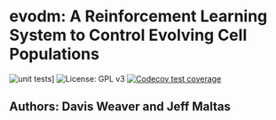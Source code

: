 # evodm: A Reinforcement Learning System to Control Evolving Cell Populations
<!---badges-->
![unit tests](https://github.com/DavisWeaver/evo_dm/actions/workflows/tests.yml/badge.svg)]
![License: GPL v3](https://img.shields.io/badge/License-GPL%20v3-blue.svg)
[![Codecov test coverage](https://codecov.io/gh/DavisWeaver/evod_dm/branch/main/graph/badge.svg)](https://codecov.io/gh/DavisWeaver/evo_dm?branch=main)

<!---badges end-->

## Authors: Davis Weaver and Jeff Maltas
